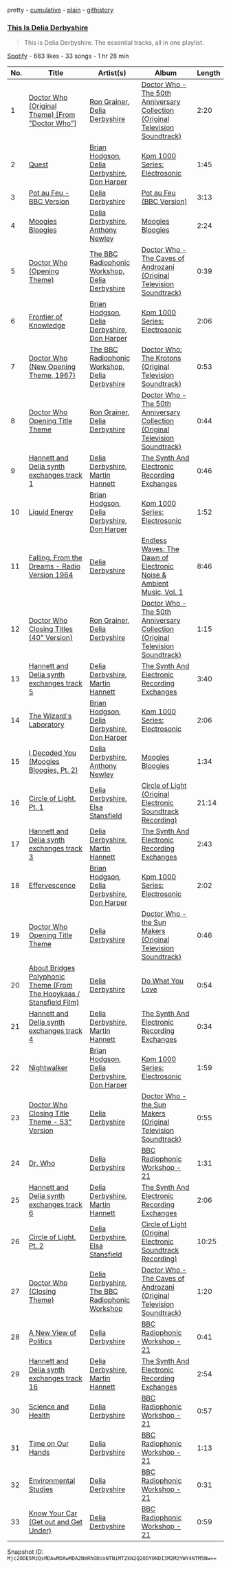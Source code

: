 pretty - [cumulative](/playlists/cumulative/37i9dQZF1DZ06evO4t4K4x.md) - [plain](/playlists/plain/37i9dQZF1DZ06evO4t4K4x) - [githistory](https://github.githistory.xyz/mackorone/spotify-playlist-archive/blob/main/playlists/plain/37i9dQZF1DZ06evO4t4K4x)

### [This Is Delia Derbyshire](https://open.spotify.com/playlist/37i9dQZF1DZ06evO4t4K4x)

> This is Delia Derbyshire\. The essential tracks, all in one playlist.

[Spotify](https://open.spotify.com/user/spotify) - 683 likes - 33 songs - 1 hr 28 min

| No. | Title | Artist(s) | Album | Length |
|---|---|---|---|---|
| 1 | [Doctor Who \(Original Theme\) \[From "Doctor Who"\]](https://open.spotify.com/track/5dxWU9epbOtZ0XHv60tydp) | [Ron Grainer](https://open.spotify.com/artist/4qLcZ00bh6qqKil3lXj23A), [Delia Derbyshire](https://open.spotify.com/artist/7xVgcD64SOhLoXfCxN7yg8) | [Doctor Who \- The 50th Anniversary Collection \(Original Television Soundtrack\)](https://open.spotify.com/album/6oXILFHezMvby8D9Jx6x1Q) | 2:20 |
| 2 | [Quest](https://open.spotify.com/track/4flhWFm1w51Rm3dwQneAyW) | [Brian Hodgson](https://open.spotify.com/artist/7lw7yFmEaZMTiIpy3b5ZjT), [Delia Derbyshire](https://open.spotify.com/artist/7xVgcD64SOhLoXfCxN7yg8), [Don Harper](https://open.spotify.com/artist/2JJiKj9j7wPS8vz8UlAO9X) | [Kpm 1000 Series: Electrosonic](https://open.spotify.com/album/4cnjJ8sGy8OJiZM34nmQe7) | 1:45 |
| 3 | [Pot au Feu \- BBC Version](https://open.spotify.com/track/6Y29BVuOV3mk21WLPFELU7) | [Delia Derbyshire](https://open.spotify.com/artist/7xVgcD64SOhLoXfCxN7yg8) | [Pot au Feu \(BBC Version\)](https://open.spotify.com/album/4vF9xTT7wHXaVdtdaKUmLH) | 3:13 |
| 4 | [Moogies Bloogies](https://open.spotify.com/track/6gaWoxdfAfB2yQKKBQeQ59) | [Delia Derbyshire](https://open.spotify.com/artist/7xVgcD64SOhLoXfCxN7yg8), [Anthony Newley](https://open.spotify.com/artist/5JXvJb6vQkSCFGCh4FCKOI) | [Moogies Bloogies](https://open.spotify.com/album/6m37XcSc4ltBFthDtMkMZ6) | 2:24 |
| 5 | [Doctor Who \(Opening Theme\)](https://open.spotify.com/track/3XGm6OjIaIJSmdhH9jZ9p4) | [The BBC Radiophonic Workshop](https://open.spotify.com/artist/2slzcgeCx2awZXLNQ3iXVa), [Delia Derbyshire](https://open.spotify.com/artist/7xVgcD64SOhLoXfCxN7yg8) | [Doctor Who \- The Caves of Androzani \(Original Television Soundtrack\)](https://open.spotify.com/album/6IU19Hkr2vWuLttMYqr9bR) | 0:39 |
| 6 | [Frontier of Knowledge](https://open.spotify.com/track/3nHdx0RJhzQih0I21PnIju) | [Brian Hodgson](https://open.spotify.com/artist/7lw7yFmEaZMTiIpy3b5ZjT), [Delia Derbyshire](https://open.spotify.com/artist/7xVgcD64SOhLoXfCxN7yg8), [Don Harper](https://open.spotify.com/artist/2JJiKj9j7wPS8vz8UlAO9X) | [Kpm 1000 Series: Electrosonic](https://open.spotify.com/album/4cnjJ8sGy8OJiZM34nmQe7) | 2:06 |
| 7 | [Doctor Who \(New Opening Theme, 1967\)](https://open.spotify.com/track/5edEe378gFi6xxhveG7jAk) | [The BBC Radiophonic Workshop](https://open.spotify.com/artist/2slzcgeCx2awZXLNQ3iXVa), [Delia Derbyshire](https://open.spotify.com/artist/7xVgcD64SOhLoXfCxN7yg8) | [Doctor Who: The Krotons \(Original Television Soundtrack\)](https://open.spotify.com/album/5LbPRYPZ3UMlGQCinkhZFI) | 0:53 |
| 8 | [Doctor Who Opening Title Theme](https://open.spotify.com/track/3neF5aqJRfdHgEKqnV7Fke) | [Ron Grainer](https://open.spotify.com/artist/4qLcZ00bh6qqKil3lXj23A), [Delia Derbyshire](https://open.spotify.com/artist/7xVgcD64SOhLoXfCxN7yg8) | [Doctor Who \- The 50th Anniversary Collection \(Original Television Soundtrack\)](https://open.spotify.com/album/6oXILFHezMvby8D9Jx6x1Q) | 0:44 |
| 9 | [Hannett and Delia synth exchanges track 1](https://open.spotify.com/track/1BhubvIhpbae9mlwxFAQce) | [Delia Derbyshire](https://open.spotify.com/artist/7xVgcD64SOhLoXfCxN7yg8), [Martin Hannett](https://open.spotify.com/artist/0K0Cb0h8kpL0AsoxRGTcNb) | [The Synth And Electronic Recording Exchanges](https://open.spotify.com/album/4I6hXVwbiIwwwQtdD0L1Ks) | 0:46 |
| 10 | [Liquid Energy](https://open.spotify.com/track/5Wjz07ztOvD4sADhPuLEtv) | [Brian Hodgson](https://open.spotify.com/artist/7lw7yFmEaZMTiIpy3b5ZjT), [Delia Derbyshire](https://open.spotify.com/artist/7xVgcD64SOhLoXfCxN7yg8), [Don Harper](https://open.spotify.com/artist/2JJiKj9j7wPS8vz8UlAO9X) | [Kpm 1000 Series: Electrosonic](https://open.spotify.com/album/4cnjJ8sGy8OJiZM34nmQe7) | 1:52 |
| 11 | [Falling, From the Dreams \- Radio Version 1964](https://open.spotify.com/track/5y1l7BSFZR6u3MOUyq3jZU) | [Delia Derbyshire](https://open.spotify.com/artist/7xVgcD64SOhLoXfCxN7yg8) | [Endless Waves: The Dawn of Electronic Noise & Ambient Music, Vol\. 1](https://open.spotify.com/album/2WHKGFszAfXeD4H0TEDD4v) | 8:46 |
| 12 | [Doctor Who Closing Titles \(40" Version\)](https://open.spotify.com/track/3DLtzJulhFfQBRqwiuhwyC) | [Ron Grainer](https://open.spotify.com/artist/4qLcZ00bh6qqKil3lXj23A), [Delia Derbyshire](https://open.spotify.com/artist/7xVgcD64SOhLoXfCxN7yg8) | [Doctor Who \- The 50th Anniversary Collection \(Original Television Soundtrack\)](https://open.spotify.com/album/6oXILFHezMvby8D9Jx6x1Q) | 1:15 |
| 13 | [Hannett and Delia synth exchanges track 5](https://open.spotify.com/track/70uqGMtFCdPxNxRQQfjMWf) | [Delia Derbyshire](https://open.spotify.com/artist/7xVgcD64SOhLoXfCxN7yg8), [Martin Hannett](https://open.spotify.com/artist/0K0Cb0h8kpL0AsoxRGTcNb) | [The Synth And Electronic Recording Exchanges](https://open.spotify.com/album/4I6hXVwbiIwwwQtdD0L1Ks) | 3:40 |
| 14 | [The Wizard's Laboratory](https://open.spotify.com/track/0p40kpl217FFLVxBRevsAV) | [Brian Hodgson](https://open.spotify.com/artist/7lw7yFmEaZMTiIpy3b5ZjT), [Delia Derbyshire](https://open.spotify.com/artist/7xVgcD64SOhLoXfCxN7yg8), [Don Harper](https://open.spotify.com/artist/2JJiKj9j7wPS8vz8UlAO9X) | [Kpm 1000 Series: Electrosonic](https://open.spotify.com/album/4cnjJ8sGy8OJiZM34nmQe7) | 2:06 |
| 15 | [I Decoded You \(Moogies Bloogies, Pt\. 2\)](https://open.spotify.com/track/3WEuSqvJ8kjyZhhnlC7CHw) | [Delia Derbyshire](https://open.spotify.com/artist/7xVgcD64SOhLoXfCxN7yg8), [Anthony Newley](https://open.spotify.com/artist/5JXvJb6vQkSCFGCh4FCKOI) | [Moogies Bloogies](https://open.spotify.com/album/6m37XcSc4ltBFthDtMkMZ6) | 1:34 |
| 16 | [Circle of Light, Pt\. 1](https://open.spotify.com/track/7lAXvqRchSNaXGDVJZXkeN) | [Delia Derbyshire](https://open.spotify.com/artist/7xVgcD64SOhLoXfCxN7yg8), [Elsa Stansfield](https://open.spotify.com/artist/5dMtXJG3j99DNJ5BYhXjtO) | [Circle of Light \(Original Electronic Soundtrack Recording\)](https://open.spotify.com/album/0PVskcfegzCFfZWYObDl0J) | 21:14 |
| 17 | [Hannett and Delia synth exchanges track 3](https://open.spotify.com/track/1xI597kDPd4Z7eZHZaaJ9L) | [Delia Derbyshire](https://open.spotify.com/artist/7xVgcD64SOhLoXfCxN7yg8), [Martin Hannett](https://open.spotify.com/artist/0K0Cb0h8kpL0AsoxRGTcNb) | [The Synth And Electronic Recording Exchanges](https://open.spotify.com/album/4I6hXVwbiIwwwQtdD0L1Ks) | 2:43 |
| 18 | [Effervescence](https://open.spotify.com/track/2JCDGlSg42vh0I246sX0Vu) | [Brian Hodgson](https://open.spotify.com/artist/7lw7yFmEaZMTiIpy3b5ZjT), [Delia Derbyshire](https://open.spotify.com/artist/7xVgcD64SOhLoXfCxN7yg8), [Don Harper](https://open.spotify.com/artist/2JJiKj9j7wPS8vz8UlAO9X) | [Kpm 1000 Series: Electrosonic](https://open.spotify.com/album/4cnjJ8sGy8OJiZM34nmQe7) | 2:02 |
| 19 | [Doctor Who Opening Title Theme](https://open.spotify.com/track/2Izs9XIs1FJCdbgJKSV7ni) | [Delia Derbyshire](https://open.spotify.com/artist/7xVgcD64SOhLoXfCxN7yg8) | [Doctor Who \- the Sun Makers \(Original Television Soundtrack\)](https://open.spotify.com/album/5CI2PWZGvmov9hh1PFh4j3) | 0:46 |
| 20 | [About Bridges Polyphonic Theme \(From The Hooykaas / Stansfield Film\)](https://open.spotify.com/track/130jTQ1Ce0St3eJtRjqgvn) | [Delia Derbyshire](https://open.spotify.com/artist/7xVgcD64SOhLoXfCxN7yg8) | [Do What You Love](https://open.spotify.com/album/1EG1jnmCsnfO0ME81y4mMj) | 0:54 |
| 21 | [Hannett and Delia synth exchanges track 4](https://open.spotify.com/track/31w8FxWHtH85l41qSS9v1K) | [Delia Derbyshire](https://open.spotify.com/artist/7xVgcD64SOhLoXfCxN7yg8), [Martin Hannett](https://open.spotify.com/artist/0K0Cb0h8kpL0AsoxRGTcNb) | [The Synth And Electronic Recording Exchanges](https://open.spotify.com/album/4I6hXVwbiIwwwQtdD0L1Ks) | 0:34 |
| 22 | [Nightwalker](https://open.spotify.com/track/0z3rbUCweRcD7g0i3Pbw4F) | [Brian Hodgson](https://open.spotify.com/artist/7lw7yFmEaZMTiIpy3b5ZjT), [Delia Derbyshire](https://open.spotify.com/artist/7xVgcD64SOhLoXfCxN7yg8), [Don Harper](https://open.spotify.com/artist/2JJiKj9j7wPS8vz8UlAO9X) | [Kpm 1000 Series: Electrosonic](https://open.spotify.com/album/4cnjJ8sGy8OJiZM34nmQe7) | 1:59 |
| 23 | [Doctor Who Closing Title Theme \- 53" Version](https://open.spotify.com/track/0423txeQ20yYT91cnKYzLI) | [Delia Derbyshire](https://open.spotify.com/artist/7xVgcD64SOhLoXfCxN7yg8) | [Doctor Who \- the Sun Makers \(Original Television Soundtrack\)](https://open.spotify.com/album/5CI2PWZGvmov9hh1PFh4j3) | 0:55 |
| 24 | [Dr\. Who](https://open.spotify.com/track/7bhcpGwtx7XToXJUcVIdLD) | [Delia Derbyshire](https://open.spotify.com/artist/7xVgcD64SOhLoXfCxN7yg8) | [BBC Radiophonic Workshop \- 21](https://open.spotify.com/album/5rFygT08cfNXjvjiQpEFtu) | 1:31 |
| 25 | [Hannett and Delia synth exchanges track 6](https://open.spotify.com/track/6fzWYlEBCGq0OXVLcw5yTV) | [Delia Derbyshire](https://open.spotify.com/artist/7xVgcD64SOhLoXfCxN7yg8), [Martin Hannett](https://open.spotify.com/artist/0K0Cb0h8kpL0AsoxRGTcNb) | [The Synth And Electronic Recording Exchanges](https://open.spotify.com/album/4I6hXVwbiIwwwQtdD0L1Ks) | 2:06 |
| 26 | [Circle of Light, Pt\. 2](https://open.spotify.com/track/0F9SxKgSKsYK0N6iHWM4Pa) | [Delia Derbyshire](https://open.spotify.com/artist/7xVgcD64SOhLoXfCxN7yg8), [Elsa Stansfield](https://open.spotify.com/artist/5dMtXJG3j99DNJ5BYhXjtO) | [Circle of Light \(Original Electronic Soundtrack Recording\)](https://open.spotify.com/album/0PVskcfegzCFfZWYObDl0J) | 10:25 |
| 27 | [Doctor Who \(Closing Theme\)](https://open.spotify.com/track/12eaGTQ57QR7E1XhAevAXo) | [Delia Derbyshire](https://open.spotify.com/artist/7xVgcD64SOhLoXfCxN7yg8), [The BBC Radiophonic Workshop](https://open.spotify.com/artist/2slzcgeCx2awZXLNQ3iXVa) | [Doctor Who \- The Caves of Androzani \(Original Television Soundtrack\)](https://open.spotify.com/album/4b80quImIGtQGnlNuDUlqm) | 1:20 |
| 28 | [A New View of Politics](https://open.spotify.com/track/2tLBAVvLREIyKdHClrtXkK) | [Delia Derbyshire](https://open.spotify.com/artist/7xVgcD64SOhLoXfCxN7yg8) | [BBC Radiophonic Workshop \- 21](https://open.spotify.com/album/5rFygT08cfNXjvjiQpEFtu) | 0:41 |
| 29 | [Hannett and Delia synth exchanges track 16](https://open.spotify.com/track/5bv0tIM9J7jMxBhHznLt2y) | [Delia Derbyshire](https://open.spotify.com/artist/7xVgcD64SOhLoXfCxN7yg8), [Martin Hannett](https://open.spotify.com/artist/0K0Cb0h8kpL0AsoxRGTcNb) | [The Synth And Electronic Recording Exchanges](https://open.spotify.com/album/4I6hXVwbiIwwwQtdD0L1Ks) | 2:54 |
| 30 | [Science and Health](https://open.spotify.com/track/4lWoCNmwIINJd79g59LZIC) | [Delia Derbyshire](https://open.spotify.com/artist/7xVgcD64SOhLoXfCxN7yg8) | [BBC Radiophonic Workshop \- 21](https://open.spotify.com/album/5rFygT08cfNXjvjiQpEFtu) | 0:57 |
| 31 | [Time on Our Hands](https://open.spotify.com/track/2oeQFA1RwZbR9E5Pf50XRQ) | [Delia Derbyshire](https://open.spotify.com/artist/7xVgcD64SOhLoXfCxN7yg8) | [BBC Radiophonic Workshop \- 21](https://open.spotify.com/album/5rFygT08cfNXjvjiQpEFtu) | 1:13 |
| 32 | [Environmental Studies](https://open.spotify.com/track/6SH4xRo7J9eGtzZTvUIM2w) | [Delia Derbyshire](https://open.spotify.com/artist/7xVgcD64SOhLoXfCxN7yg8) | [BBC Radiophonic Workshop \- 21](https://open.spotify.com/album/5rFygT08cfNXjvjiQpEFtu) | 0:31 |
| 33 | [Know Your Car \(Get out and Get Under\)](https://open.spotify.com/track/5mFAUxtxUKV8HbNjhyqoGd) | [Delia Derbyshire](https://open.spotify.com/artist/7xVgcD64SOhLoXfCxN7yg8) | [BBC Radiophonic Workshop \- 21](https://open.spotify.com/album/5rFygT08cfNXjvjiQpEFtu) | 0:59 |

Snapshot ID: `Mjc2ODE5MzQsMDAwMDAwMDA2NmRhODUxNTNiMTZkN2Q2ODY0NDI3M2M2YWY4NTM5Nw==`
